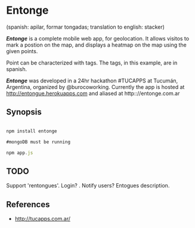 Entonge
=======
(spanish: apilar, formar tongadas; translation to english: stacker)

***Entonge*** is a complete mobile web app, for geolocation. It allows visitos to mark
a postion on the map, and displays a heatmap on the map using the given points.

Point can be characterized with tags. The tags, in this example, are in spanish.

***Entonge*** was developed in a 24hr hackathon #TUCAPPS at Tucumán, Argentina, organized
by @burocoworking. Currently the app is hosted at http://entongue.herokuapps.com and aliased
at http:://entonge.com.ar

## Synopsis

``` javascript

npm install entonge

#mongoDB must be running

npm app.js
```

## TODO
Support 'rentongues'. Login? . Notify users? Entogues description.

 
## References
- http://tucapps.com.ar/
